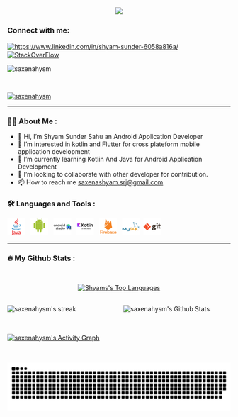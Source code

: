 <div id="header" align="center">
 <img src="https://media.giphy.com/media/M9gbBd9nbDrOTu1Mqx/giphy.gif" width="100"/>
</div>
<h3 align="left">Connect with me:</h3>
<p align="center">

<a href="https://www.linkedin.com/in/shyam-sunder-6058a816a/" target="blank"><img align="center" src="https://raw.githubusercontent.com/rahuldkjain/github-profile-readme-generator/master/src/images/icons/Social/linked-in-alt.svg" alt="https://www.linkedin.com/in/shyam-sunder-6058a816a/" height="30" width="40" /></a>
<a href="https://stackoverflow.com/users/18542740/shyam-sunder=profile" target="blank"><img align="center" src="https://cdn-icons-png.flaticon.com/512/2111/2111628.png" alt="StackOverFlow" height="30" width="40" /></a>
</p>
<p align="left"> <img src="https://komarev.com/ghpvc/?username=saxenahysm&label=Profile%20views&color=0e75b6&style=flat" alt="saxenahysm" /> </p>

<br>
<p align="left"> <a href="https://github.com/ryo-ma/github-profile-trophy"><img src="https://github-profile-trophy.vercel.app/?username=saxenahysm" alt="saxenahysm" /></a> </p>

---

### :man_technologist: About Me :

- 👋 Hi, I’m Shyam Sunder Sahu an Android Application Developer
- 👀 I’m interested in kotlin and Flutter for cross plateform mobile application development
- 🌱 I’m currently learning Kotlin And Java for Android Application Development
- 💞️ I’m looking to collaborate with other developer for contribution.
- 📫 How to reach me saxenashyam.srj@gmail.com

<!---
saxenahysm/saxenahysm is a ✨ special ✨ repository because its `README.md` (this file) appears on your GitHub profile.
You can click the Preview link to take a look at your changes.
--->


### :hammer_and_wrench: Languages and Tools :
<div>
  <img src="https://github.com/devicons/devicon/blob/master/icons/java/java-original-wordmark.svg" title="Java" alt="Java" width="40" height="40"/>
 &nbsp;
  <img src="https://github.com/devicons/devicon/blob/master/icons/android/android-original-wordmark.svg" title="Android" alt="Android" width="40" height="40"/>
 &nbsp;
   <img src="https://github.com/devicons/devicon/blob/master/icons/androidstudio/androidstudio-original-wordmark.svg" title="Android Studio" alt="Android Studio" width="40" height="40"/>
 &nbsp;
  <img src="https://github.com/devicons/devicon/blob/master/icons/kotlin/kotlin-original-wordmark.svg" title="Kotlin" alt="Kotlin" width="40" height="40"/>
 &nbsp
  <img src="https://github.com/devicons/devicon/blob/master/icons/firebase/firebase-plain-wordmark.svg" title="Firebase" alt="Firebase" width="40" height="40"/>
 &nbsp;
  <img src="https://github.com/devicons/devicon/blob/master/icons/mysql/mysql-original-wordmark.svg" title="MySQL"  alt="MySQL" width="40" height="40"/>&nbsp;
  <img src="https://github.com/devicons/devicon/blob/master/icons/git/git-original-wordmark.svg" title="Git" **alt="Git" width="40" height="40"/>
</div>

---
<!----------------------------------------------------------------------------------------------------------------------------------------->
### :fire: My Github Stats :

   <br/>   
    <p align="center">      
  <a href="https://github.com/saxenahysm/github-readme-stats"><img alt="Shyams's Top Languages" src="https://github-readme-stats.vercel.app/api/top-langs/?username=saxenahysm&langs_count=8&count_private=true&layout=compact&theme=react&hide_border=true&bg_color=0D1117" /></a>
      </p>
  <br/>
<!----------------------------------------------------------------------------------------------------------------------------------------->
  <div>
  <img  aling="left" title="🔥 Get streak stats for your profile at git.io/streak-stats" alt="saxenahysm's streak" src="https://github-readme-streak-stats.herokuapp.com/?user=saxenahysm&theme=black-ice&hide_border=true&stroke=0000&background=060A0CD0"  width="48%"/>
 
 <img align="right" alt="saxenahysm's Github Stats" src="https://github-readme-stats.vercel.app/api?username=saxenahysm&show_icons=true&count_private=true&theme=react&hide_border=true&bg_color=0D1117"  width="48%"/> 
 
<div>
 <!----------------------------------------------------------------------------------------------------------------------------------------->
 <br/>
<br/>
 
 <!--------------------------------------------------------GRAPH------------------------------------------------------------>

<a href="https://github.com/saxenahysm/github-readme-activity-graph"><img alt="saxenahysm's Activity Graph" src="https://activity-graph.herokuapp.com/graph?username=saxenahysm&bg_color=0D1117&color=5BCDEC&line=5BCDEC&point=FFFFFF&hide_border=true" /></a>

<br/>
<br/>
 <!--------------------------------------------------------SNACK CALENDAR------------------------------------------------------------>

<div align="center">
  <a href="[https://www.linkedin.com/in/mitresh-prajapati/](https://www.linkedin.com/in/shyam-sunder-6058a816a/)"> 
  <img  src="https://github.com/1999AZZAR/1999AZZAR/blob/main/resources/img/grid-snake.svg" alt="snake" /></a>
</div>
